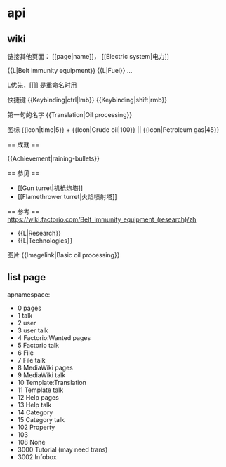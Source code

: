# api


## wiki

链接其他页面： [[page|name]]， [[Electric system|电力]]

{{L|Belt immunity equipment}}
{{L|Fuel}}
...

L优先，[[]] 是重命名时用


快捷键
{{Keybinding|ctrl|lmb}} 
{{Keybinding|shift|rmb}}

第一句的名字
{{Translation|Oil processing}}

图标
{{icon|time|5}} + {{Icon|Crude oil|100}} || {{Icon|Petroleum gas|45}} 

== 成就 ==

{{Achievement|raining-bullets}}

== 参见 ==

* [[Gun turret|机枪炮塔]]
* [[Flamethrower turret|火焰喷射塔]]


== 参考 ==  https://wiki.factorio.com/Belt_immunity_equipment_(research)/zh

* {{L|Research}}
* {{L|Technologies}}

图片 {{Imagelink|Basic oil processing}}

## list page

apnamespace:
- 0 pages
- 1 talk
- 2 user
- 3 user talk
- 4 Factorio:Wanted pages
- 5 Factorio talk
- 6 File
- 7 File talk
- 8 MediaWiki pages
- 9 MediaWiki talk
- 10 Template:Translation
- 11 Template talk
- 12 Help pages
- 13 Help talk
- 14 Category
- 15 Category talk
- 102 Property
- 103
- 108 None
- 3000 Tutorial (may need trans)
- 3002 Infobox